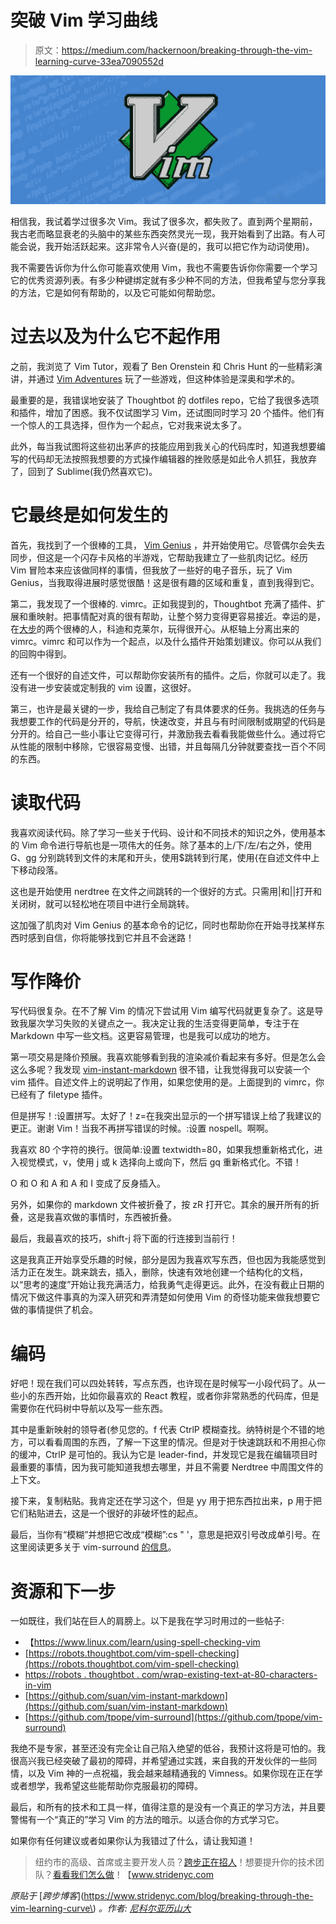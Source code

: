 # 突破 Vim 学习曲线

> 原文：<https://medium.com/hackernoon/breaking-through-the-vim-learning-curve-33ea7090552d>

![](img/42e7576dcdc740bcee855466e2ede9e1.png)

相信我，我试着学过很多次 Vim。我试了很多次，都失败了。直到两个星期前，我古老而略显衰老的头脑中的某些东西突然灵光一现，我开始看到了出路。有人可能会说，我开始活跃起来。这非常令人兴奋(是的，我可以把它作为动词使用)。

我不需要告诉你为什么你可能喜欢使用 Vim，我也不需要告诉你你需要一个学习它的优秀资源列表。有多少种键绑定就有多少种不同的方法，但我希望与您分享我的方法，它是如何有帮助的，以及它可能如何帮助您。

# 过去以及为什么它不起作用

之前，我浏览了 Vim Tutor，观看了 Ben Orenstein 和 Chris Hunt 的一些精彩演讲，并通过 [Vim Adventures](https://vim-adventures.com/) 玩了一些游戏，但这种体验是深奥和学术的。

最重要的是，我错误地安装了 Thoughtbot 的 dotfiles repo，它给了我很多选项和插件，增加了困惑。我不仅试图学习 Vim，还试图同时学习 20 个插件。他们有一个惊人的工具选择，但作为一个起点，它对我来说太多了。

此外，每当我试图将这些初出茅庐的技能应用到我关心的代码库时，知道我想要编写的代码却无法按照我想要的方式操作编辑器的挫败感是如此令人抓狂，我放弃了，回到了 Sublime(我仍然喜欢它)。

# 它最终是如何发生的

首先，我找到了一个很棒的工具， [Vim Genius](http://vimgenius.com/) ，并开始使用它。尽管偶尔会失去同步，但这是一个闪存卡风格的半游戏，它帮助我建立了一些肌肉记忆。经历 Vim 冒险本来应该做同样的事情，但我放了一些好的电子音乐，玩了 Vim Genius，当我取得进展时感觉很酷！这是很有趣的区域和重复，直到我得到它。

第二，我发现了一个很棒的. vimrc。正如我提到的，Thoughtbot 充满了插件、扩展和重映射。把事情配对真的很有帮助，让整个努力变得更容易接近。幸运的是，在[大步](https://www.stridenyc.com/)的两个很棒的人，科迪和克莱尔，玩得很开心。从枢轴上分离出来的 vimrc。vimrc 和可以作为一个起点，以及什么插件开始策划建议。你可以从我们的回购中得到。

还有一个很好的自述文件，可以帮助你安装所有的插件。之后，你就可以走了。我没有进一步安装或定制我的 vim 设置，这很好。

第三，也许是最关键的一步，我给自己制定了有具体要求的任务。我挑选的任务与我想要工作的代码是分开的，导航，快速改变，并且与有时间限制或期望的代码是分开的。给自己一些小事让它变得可行，并激励我去看看我能做些什么。通过将它从性能的限制中移除，它很容易变慢、出错，并且每隔几分钟就要查找一百个不同的东西。

# 读取代码

我喜欢阅读代码。除了学习一些关于代码、设计和不同技术的知识之外，使用基本的 Vim 命令进行导航也是一项伟大的任务。除了基本的上/下/左/右之外，使用 G、gg 分别跳转到文件的末尾和开头，使用$跳转到行尾，使用{在自述文件中上下移动段落。

这也是开始使用 nerdtree 在文件之间跳转的一个很好的方式。只需用|和||打开和关闭树，就可以轻松地在项目中进行全局跳转。

这加强了肌肉对 Vim Genius 的基本命令的记忆，同时也帮助你在开始寻找某样东西时感到自信，你将能够找到它并且不会迷路！

# 写作降价

写代码很复杂。在不了解 Vim 的情况下尝试用 Vim 编写代码就更复杂了。这是导致我屡次学习失败的关键点之一。我决定让我的生活变得更简单，专注于在 Markdown 中写一些文档。这更容易管理，也是我可以成功的地方。

第一项交易是降价预展。我喜欢能够看到我的渲染减价看起来有多好。但是怎么会这么多呢？我发现 [vim-instant-markdown](https://github.com/suan/vim-instant-markdown) 很不错，让我觉得我可以安装一个 vim 插件。自述文件上的说明起了作用，如果您使用的是。上面提到的 vimrc，你已经有了 filetype 插件。

但是拼写！:设置拼写。太好了！z=在我突出显示的一个拼写错误上给了我建议的更正。谢谢 Vim！当我不再拼写错误的时候。:设置 nospell。啊啊。

我喜欢 80 个字符的换行。很简单:设置 textwidth=80，如果我想重新格式化，进入视觉模式，v，使用 j 或 k 选择向上或向下，然后 gq 重新格式化。不错！

O 和 O 和 A 和 A 和 I 变成了反身插入。

另外，如果你的 markdown 文件被折叠了，按 zR 打开它。其余的展开所有的折叠，这是我喜欢做的事情时，东西被折叠。

最后，我最喜欢的技巧，shift-j 将下面的行连接到当前行！

这是我真正开始享受乐趣的时候，部分是因为我喜欢写东西，但也因为我能感觉到活力正在发生。跳来跳去，插入，删除，快速有效地创建一个结构化的文档，以“思考的速度”开始让我充满活力，给我勇气走得更远。此外，在没有截止日期的情况下做这件事真的为深入研究和弄清楚如何使用 Vim 的奇怪功能来做我想要它做的事情提供了机会。

# 编码

好吧！现在我们可以四处转转，写点东西，也许现在是时候写一小段代码了。从一些小的东西开始，比如你最喜欢的 React 教程，或者你非常熟悉的代码库，但是需要你在代码树中导航以及写一些东西。

其中是重新映射的领导者(参见您的。f 代表 CtrlP 模糊查找。纳特树是个不错的地方，可以看看周围的东西，了解一下这里的情况。但是对于快速跳跃和不用担心你的缓冲，CtrlP 是可怕的。我认为它是 leader-find，并发现它是我在编辑项目时最重要的事情，因为我可能知道我想去哪里，并且不需要 Nerdtree 中周围文件的上下文。

接下来，复制粘贴。我肯定还在学习这个，但是 yy 用于把东西拉出来，p 用于把它们粘贴进去，这是一个很好的非破坏性的起点。

最后，当你有“模糊”并想把它改成“模糊”:cs " '，意思是把双引号改成单引号。在这里阅读更多关于 vim-surround [的信息](https://github.com/tpope/vim-surround)。

# 资源和下一步

一如既往，我们站在巨人的肩膀上。以下是我在学习时用过的一些帖子:

*   【https://www.linux.com/learn/using-spell-checking-vim 
*   [https://robots.thoughtbot.com/vim-spell-checking](https://robots.thoughtbot.com/vim-spell-checking)
*   [https://robots . thoughtbot . com/wrap-existing-text-at-80-characters-in-vim](https://robots.thoughtbot.com/wrap-existing-text-at-80-characters-in-vim)
*   [https://github.com/suan/vim-instant-markdown](https://github.com/suan/vim-instant-markdown)
*   [https://github.com/tpope/vim-surround](https://github.com/tpope/vim-surround)

我绝不是专家，甚至还没有完全让自己陷入绝望的低谷，我预计这将是可怕的。我很高兴我已经突破了最初的障碍，并希望通过实践，来自我的开发伙伴的一些同情，以及 Vim 神的一点祝福，我会越来越精通我的 Vimness。如果你现在正在学或者想学，我希望这些能帮助你克服最初的障碍。

最后，和所有的技术和工具一样，值得注意的是没有一个真正的学习方法，并且要警惕有一个“真正的”学习 Vim 的方法的暗示。以适合你的方式学习它。

如果你有任何建议或者如果你认为我错过了什么，请让我知道！

> 纽约市的高级、首席或主要开发人员？[跨步正在招人](https://www.stridenyc.com/careers)！想要提升你的技术团队？[看看我们怎么做](https://www.stridenyc.com/our-work)！【www.stridenyc.com 

*原贴于* [*跨步博客*](https://www.stridenyc.com/blog/breaking-through-the-vim-learning-curve\) *。作者:* [*尼科尔亚历山大*](https://www.stridenyc.com/blog/author/nichol-alexander)
